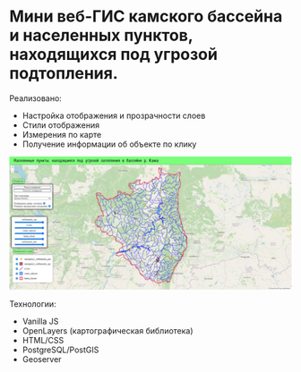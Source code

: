 # Мини веб-ГИС камского бассейна и населенных пунктов, находящихся под угрозой подтопления.

Реализовано:
- Настройка отображения и прозрачности слоев
- Стили отображения
- Измерения по карте
- Получение информации об объекте по клику

![Интерфейс. Подложка OSM](https://github.com/qmAsee/kama-emergency-gis/blob/master/photo_2024-06-13_16-16-10.jpg)

Технологии:
- Vanilla JS
- OpenLayers (картографическая библиотека)
- HTML/CSS
- PostgreSQL/PostGIS
- Geoserver
